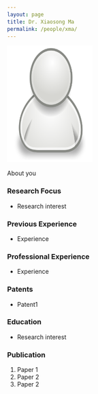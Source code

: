 ```yaml
---
layout: page
title: Dr. Xiaosong Ma
permalink: /people/xma/
---
```

![xma](/people/xma/small.png)


About you

### Research Focus
- Research interest 


### Previous Experience
- Experience


### Professional Experience
- Experience


### Patents
- Patent1


### Education
- Research interest 


### Publication 
1. Paper 1
2. Paper 2
3. Paper 2




